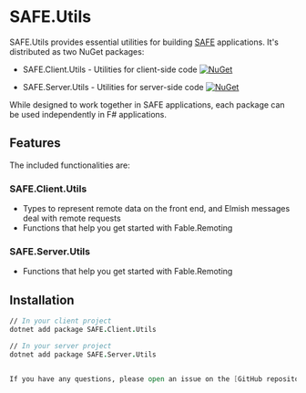 # SAFE.Utils



SAFE.Utils provides essential utilities for building [SAFE](https://safe-stack.github.io/) applications. It's distributed as two NuGet packages:

- SAFE.Client.Utils - Utilities for client-side code 
 [![NuGet](https://img.shields.io/nuget/v/SAFE.Client.Utils.svg)](https://www.nuget.org/packages/SAFE.Client.Utils/)

- SAFE.Server.Utils - Utilities for server-side code [![NuGet](https://img.shields.io/nuget/v/SAFE.Server.Utils.svg)](https://www.nuget.org/packages/SAFE.Server.Utils/)

While designed to work together in SAFE applications, each package can be used independently in F# applications.

## Features
The included functionalities are:

### SAFE.Client.Utils
* Types to represent remote data on the front end, and Elmish messages deal with remote requests
* Functions that help you get started with Fable.Remoting

### SAFE.Server.Utils
* Functions that help you get started with Fable.Remoting


## Installation

```fsharp
// In your client project
dotnet add package SAFE.Client.Utils

// In your server project
dotnet add package SAFE.Server.Utils


If you have any questions, please open an issue on the [GitHub repository](https://github.com/SAFE-Stack/SAFE.Utils)